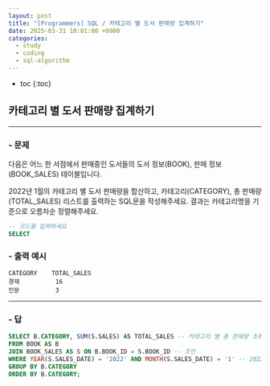 ```yaml
---
layout: post
title: "[Programmers] SQL / 카테고리 별 도서 판매량 집계하기"
date: 2025-03-31 10:01:00 +0900
categories: 
  - study
  - coding
  - sql-algorithm
---
```


* toc
{:toc}

## 카테고리 별 도서 판매량 집계하기

---

### - 문제

다음은 어느 한 서점에서 판매중인 도서들의 도서 정보(BOOK), 판매 정보(BOOK_SALES) 테이블입니다.

2022년 1월의 카테고리 별 도서 판매량을 합산하고, 카테고리(CATEGORY), 총 판매량(TOTAL_SALES) 리스트를 출력하는 SQL문을 작성해주세요.
결과는 카테고리명을 기준으로 오름차순 정렬해주세요.

```sql
-- 코드를 입력하세요
SELECT
```

### - 출력 예시

```
CATEGORY	TOTAL_SALES
경제	        16
인문	        3
```

<!-- >  -->

---

### - 답

```sql
SELECT B.CATEGORY, SUM(S.SALES) AS TOTAL_SALES -- 카테고리 별 총 판매량 조회
FROM BOOK AS B
JOIN BOOK_SALES AS S ON B.BOOK_ID = S.BOOK_ID -- 조인
WHERE YEAR(S.SALES_DATE) = '2022' AND MONTH(S.SALES_DATE) = '1' -- 2022년 1월에 팔린
GROUP BY B.CATEGORY
ORDER BY B.CATEGORY;
```

<!--  -->
